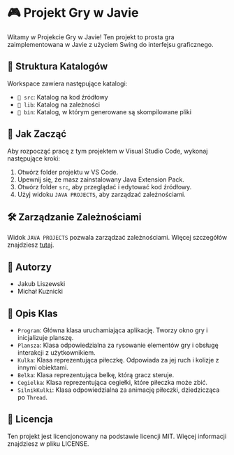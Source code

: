 # 🎮 Projekt Gry w Javie

Witamy w Projekcie Gry w Javie! Ten projekt to prosta gra zaimplementowana w Javie z użyciem Swing do interfejsu graficznego.

## 📂 Struktura Katalogów

Workspace zawiera następujące katalogi:

- `📁 src`: Katalog na kod źródłowy
- `📁 lib`: Katalog na zależności
- `📁 bin`: Katalog, w którym generowane są skompilowane pliki

## 🚀 Jak Zacząć

Aby rozpocząć pracę z tym projektem w Visual Studio Code, wykonaj następujące kroki:

1. Otwórz folder projektu w VS Code.
2. Upewnij się, że masz zainstalowany Java Extension Pack.
3. Otwórz folder `src`, aby przeglądać i edytować kod źródłowy.
4. Użyj widoku `JAVA PROJECTS`, aby zarządzać zależnościami.

## 🛠️ Zarządzanie Zależnościami

Widok `JAVA PROJECTS` pozwala zarządzać zależnościami. Więcej szczegółów znajdziesz [tutaj](https://github.com/microsoft/vscode-java-dependency#manage-dependencies).

## 👥 Autorzy

- Jakub Liszewski
- Michał Kuznicki

## 📄 Opis Klas

- `Program`: Główna klasa uruchamiająca aplikację. Tworzy okno gry i inicjalizuje planszę.
- `Plansza`: Klasa odpowiedzialna za rysowanie elementów gry i obsługę interakcji z użytkownikiem.
- `Kulka`: Klasa reprezentująca piłeczkę. Odpowiada za jej ruch i kolizje z innymi obiektami.
- `Belka`: Klasa reprezentująca belkę, którą gracz steruje.
- `Cegielka`: Klasa reprezentująca cegiełki, które piłeczka może zbić.
- `SilnikKulki`: Klasa odpowiedzialna za animację piłeczki, dziedzicząca po `Thread`.

## 📜 Licencja

Ten projekt jest licencjonowany na podstawie licencji MIT. Więcej informacji znajdziesz w pliku LICENSE.